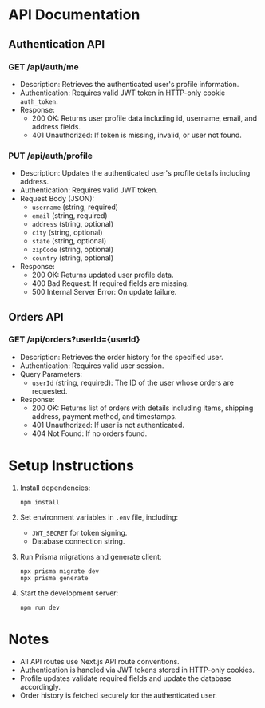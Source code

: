 # API Documentation

## Authentication API

### GET /api/auth/me
- Description: Retrieves the authenticated user's profile information.
- Authentication: Requires valid JWT token in HTTP-only cookie `auth_token`.
- Response:
  - 200 OK: Returns user profile data including id, username, email, and address fields.
  - 401 Unauthorized: If token is missing, invalid, or user not found.

### PUT /api/auth/profile
- Description: Updates the authenticated user's profile details including address.
- Authentication: Requires valid JWT token.
- Request Body (JSON):
  - `username` (string, required)
  - `email` (string, required)
  - `address` (string, optional)
  - `city` (string, optional)
  - `state` (string, optional)
  - `zipCode` (string, optional)
  - `country` (string, optional)
- Response:
  - 200 OK: Returns updated user profile data.
  - 400 Bad Request: If required fields are missing.
  - 500 Internal Server Error: On update failure.

## Orders API

### GET /api/orders?userId={userId}
- Description: Retrieves the order history for the specified user.
- Authentication: Requires valid user session.
- Query Parameters:
  - `userId` (string, required): The ID of the user whose orders are requested.
- Response:
  - 200 OK: Returns list of orders with details including items, shipping address, payment method, and timestamps.
  - 401 Unauthorized: If user is not authenticated.
  - 404 Not Found: If no orders found.

# Setup Instructions

1. Install dependencies:
   ```
   npm install
   ```

2. Set environment variables in `.env` file, including:
   - `JWT_SECRET` for token signing.
   - Database connection string.

3. Run Prisma migrations and generate client:
   ```
   npx prisma migrate dev
   npx prisma generate
   ```

4. Start the development server:
   ```
   npm run dev
   ```

# Notes

- All API routes use Next.js API route conventions.
- Authentication is handled via JWT tokens stored in HTTP-only cookies.
- Profile updates validate required fields and update the database accordingly.
- Order history is fetched securely for the authenticated user.
